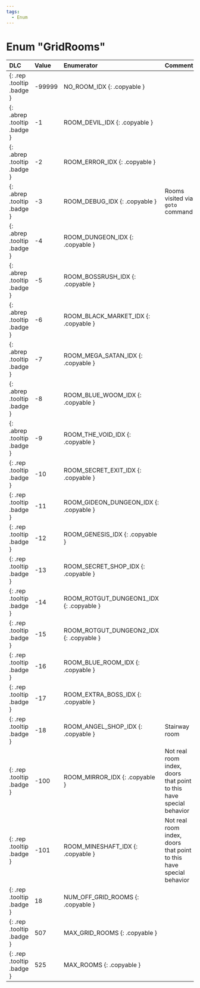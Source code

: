 ```yaml
---
tags:
  - Enum
---
```

# Enum "GridRooms"
|DLC|Value|Enumerator|Comment|
|:--|:--|:--|:--|
|[ ](#){: .rep .tooltip .badge }|-99999 |NO_ROOM_IDX {: .copyable } |  |
|[ ](#){: .abrep .tooltip .badge }|-1 |ROOM_DEVIL_IDX {: .copyable } |  |
|[ ](#){: .abrep .tooltip .badge }|-2 |ROOM_ERROR_IDX {: .copyable } |  |
|[ ](#){: .abrep .tooltip .badge }|-3 |ROOM_DEBUG_IDX {: .copyable } | Rooms visited via `goto` command |
|[ ](#){: .abrep .tooltip .badge }|-4 |ROOM_DUNGEON_IDX {: .copyable } | |
|[ ](#){: .abrep .tooltip .badge }|-5 |ROOM_BOSSRUSH_IDX {: .copyable } |  |
|[ ](#){: .abrep .tooltip .badge }|-6 |ROOM_BLACK_MARKET_IDX {: .copyable } |  |
|[ ](#){: .abrep .tooltip .badge }|-7 |ROOM_MEGA_SATAN_IDX {: .copyable } |  |
|[ ](#){: .abrep .tooltip .badge }|-8 |ROOM_BLUE_WOOM_IDX {: .copyable } |  |
|[ ](#){: .abrep .tooltip .badge }|-9 |ROOM_THE_VOID_IDX {: .copyable } |  |
|[ ](#){: .rep .tooltip .badge }|-10 |ROOM_SECRET_EXIT_IDX {: .copyable } |  |
|[ ](#){: .rep .tooltip .badge }|-11 |ROOM_GIDEON_DUNGEON_IDX {: .copyable } |  |
|[ ](#){: .rep .tooltip .badge }|-12 |ROOM_GENESIS_IDX {: .copyable } |  |
|[ ](#){: .rep .tooltip .badge }|-13 |ROOM_SECRET_SHOP_IDX {: .copyable } |  |
|[ ](#){: .rep .tooltip .badge }|-14 |ROOM_ROTGUT_DUNGEON1_IDX {: .copyable } |  |
|[ ](#){: .rep .tooltip .badge }|-15 |ROOM_ROTGUT_DUNGEON2_IDX {: .copyable } |  |
|[ ](#){: .rep .tooltip .badge }|-16 |ROOM_BLUE_ROOM_IDX {: .copyable } |  |
|[ ](#){: .rep .tooltip .badge }|-17 |ROOM_EXTRA_BOSS_IDX {: .copyable } |  |
|[ ](#){: .rep .tooltip .badge }|-18 |ROOM_ANGEL_SHOP_IDX {: .copyable } | Stairway room |
|[ ](#){: .rep .tooltip .badge }|-100 |ROOM_MIRROR_IDX {: .copyable } | Not real room index, doors that point to this have special behavior |
|[ ](#){: .rep .tooltip .badge }|-101 |ROOM_MINESHAFT_IDX {: .copyable } | Not real room index, doors that point to this have special behavior |
|[ ](#){: .rep .tooltip .badge }|18 |NUM_OFF_GRID_ROOMS {: .copyable } |  |
|[ ](#){: .rep .tooltip .badge }|507 |MAX_GRID_ROOMS {: .copyable } |  |
|[ ](#){: .rep .tooltip .badge }|525 |MAX_ROOMS {: .copyable } |  |

